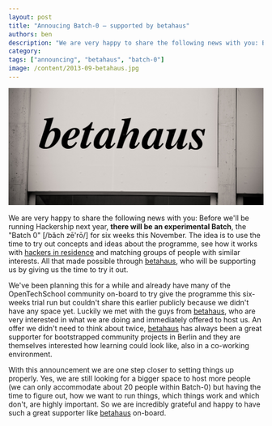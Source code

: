 ```yaml
---
layout: post
title: "Annoucing Batch-0 – supported by betahaus"
authors: ben
description: "We are very happy to share the following news with you: Before we'll be running Hackership next year, **there will be an experimental Batch**, the \"Batch 0\" [/băch zē'rō/] for six weeks this November. The idea is to use the time to try out concepts and ideas about the programme, see how it works with [hackers in residence](http://www.hackership.org/questions/#faq-hackers-in-residence) and matching groups of people with similar interests. All that made possible through [betahaus](http://betahaus.de/), who will be supporting us by giving us the time to try it out."
category: 
tags: ["announcing", "betahaus", "batch-0"]
image: /content/2013-09-betahaus.jpg
---
```


![Thanks to betahaus for hosting us](/content/2013-09-betahaus.jpg)

We are very happy to share the following news with you: Before we'll be running Hackership next year, **there will be an experimental Batch**, the "Batch 0" [/băch zē'rō/] for six weeks this November. The idea is to use the time to try out concepts and ideas about the programme, see how it works with [hackers in residence](http://www.hackership.org/questions/#faq-hackers-in-residence) and matching groups of people with similar interests. All that made possible through [betahaus](http://betahaus.de/), who will be supporting us by giving us the time to try it out.

We've been planning this for a while and already have many of the OpenTechSchool community on-board to try give the programme this six-weeks trial run but couldn't share this earlier publicly because we didn't have any space yet. Luckily we met with the guys from [betahaus](http://betahaus.de/), who are very interested in what we are doing and immediately offered to host us. An offer we didn't need to think about twice, [betahaus](http://betahaus.de/) has always been a great supporter for bootstrapped community projects in Berlin and they are themselves interested how learning could look like, also in a co-working environment.

With this announcement we are one step closer to setting things up properly. Yes, we are still looking for a bigger space to host more people (we can only accommodate about 20 people within Batch-0) but having the time to figure out, how we want to run things, which things work and which don't, are highly important. So we are incredibly grateful and happy to have such a great supporter like [betahaus](http://betahaus.de/) on-board. 